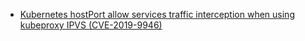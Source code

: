 * [Kubernetes hostPort allow services traffic interception when using kubeproxy IPVS (CVE-2019-9946)](CVE-2019-9946/README.md)

